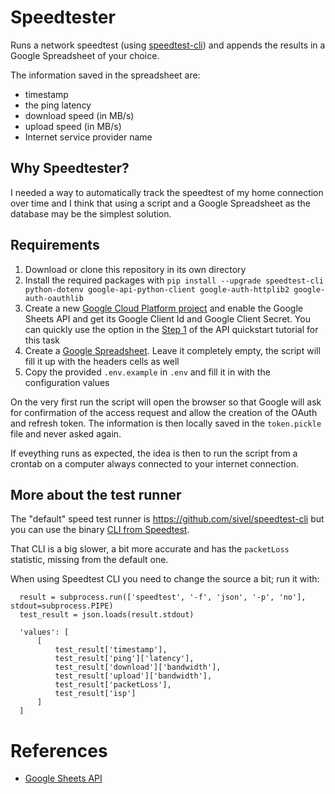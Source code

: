 # Speedtester

Runs a network speedtest (using [speedtest-cli](https://github.com/sivel/speedtest-cli)) and appends the results in a Google Spreadsheet of your choice.

The information saved in the spreadsheet are:

- timestamp
- the ping latency
- download speed (in MB/s)
- upload speed (in MB/s)
- Internet service provider name

## Why Speedtester?

I needed a way to automatically track the speedtest of my home connection
over time and I think that using a script and a Google Spreadsheet as the
database may be the simplest solution.

## Requirements

1.  Download or clone this repository in its own directory
2.  Install the required packages with `pip install --upgrade speedtest-cli python-dotenv google-api-python-client google-auth-httplib2 google-auth-oauthlib`
3.  Create a new [Google Cloud Platform project](https://cloud.google.com/appengine/docs/standard/nodejs/building-app/creating-project) and enable the Google Sheets API and get its Google Client Id and Google Client Secret. You can quickly use the option in the [Step 1](https://developers.google.com/sheets/api/quickstart/python) of the API quickstart tutorial for this task
4.  Create a [Google Spreadsheet](https://sheet.new). Leave it completely empty, the script will fill it up with the headers cells as well
5.  Copy the provided `.env.example` in `.env` and fill it in with the configuration values

On the very first run the script will open the browser so that Google will ask for confirmation of the access request and allow the creation of the OAuth and refresh token. The information is then locally saved in the `token.pickle` file and never asked again.

If eveything runs as expected, the idea is then to run the script from a crontab on a computer always connected to your internet connection.

## More about the test runner

The "default" speed test runner is https://github.com/sivel/speedtest-cli but you can use the binary [CLI from Speedtest](https://www.speedtest.net/apps/cli).

That CLI is a big slower, a bit more accurate and has the `packetLoss` statistic, missing from the default one.

When using Speedtest CLI you need to change the source a bit; run it with:

```
  result = subprocess.run(['speedtest', '-f', 'json', '-p', 'no'], stdout=subprocess.PIPE)
  test_result = json.loads(result.stdout)

  'values': [
      [
          test_result['timestamp'],
          test_result['ping']['latency'],
          test_result['download']['bandwidth'],
          test_result['upload']['bandwidth'],
          test_result['packetLoss'],
          test_result['isp']
      ]
  ]
```

# References

- [Google Sheets API](https://developers.google.com/sheets/api/guides/concepts)
